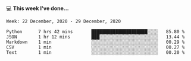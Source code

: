 💻 **This week I've done...**

<!--START_SECTION:waka-->
```text
Week: 22 December, 2020 - 29 December, 2020

Python      7 hrs 42 mins       █████████████████████░░░░   85.80 % 
JSON        1 hr 12 mins        ███░░░░░░░░░░░░░░░░░░░░░░   13.44 % 
Markdown    1 min               ░░░░░░░░░░░░░░░░░░░░░░░░░   00.29 % 
CSV         1 min               ░░░░░░░░░░░░░░░░░░░░░░░░░   00.27 % 
Text        1 min               ░░░░░░░░░░░░░░░░░░░░░░░░░   00.20 %
```
<!--END_SECTION:waka-->
